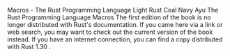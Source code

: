 Macros - The Rust Programming Language
Light
Rust
Coal
Navy
Ayu
The Rust Programming Language
Macros
The first edition of the book is no longer distributed with Rust's documentation.
If you came here via a link or web search, you may want to check out
the current
version of the book
instead.
If you have an internet connection, you can
find a copy distributed with
Rust
1.30
.